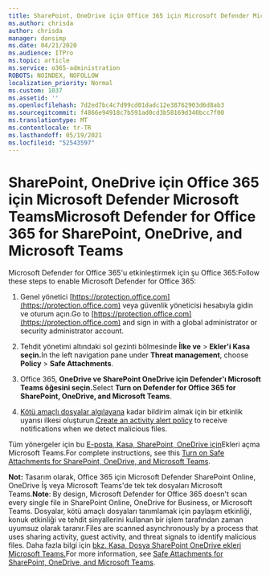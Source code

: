 ```yaml
---
title: SharePoint, OneDrive için Office 365 için Microsoft Defender Microsoft Teams
ms.author: chrisda
author: chrisda
manager: dansimp
ms.date: 04/21/2020
ms.audience: ITPro
ms.topic: article
ms.service: o365-administration
ROBOTS: NOINDEX, NOFOLLOW
localization_priority: Normal
ms.custom: 1037
ms.assetid: ''
ms.openlocfilehash: 7d2ed7bc4c7d99cd01dadc12e38762903d6d8ab3
ms.sourcegitcommit: f4866e94918c7b591ad0cd3b58169d340bcc7f00
ms.translationtype: MT
ms.contentlocale: tr-TR
ms.lasthandoff: 05/19/2021
ms.locfileid: "52543597"
---
```

# <a name="microsoft-defender-for-office-365-for-sharepoint-onedrive-and-microsoft-teams"></a><span data-ttu-id="87b76-102">SharePoint, OneDrive için Office 365 için Microsoft Defender Microsoft Teams</span><span class="sxs-lookup"><span data-stu-id="87b76-102">Microsoft Defender for Office 365 for SharePoint, OneDrive, and Microsoft Teams</span></span>

<span data-ttu-id="87b76-103">Microsoft Defender for Office 365'u etkinleştirmek için şu Office 365:</span><span class="sxs-lookup"><span data-stu-id="87b76-103">Follow these steps to enable Microsoft Defender for Office 365:</span></span>

1. <span data-ttu-id="87b76-104">Genel yönetici [https://protection.office.com](https://protection.office.com) veya güvenlik yöneticisi hesabıyla gidin ve oturum açın.</span><span class="sxs-lookup"><span data-stu-id="87b76-104">Go to [https://protection.office.com](https://protection.office.com) and sign in with a global administrator or security administrator account.</span></span>

2. <span data-ttu-id="87b76-105">Tehdit yönetimi altındaki sol gezinti bölmesinde **İlke ve**  \> **Ekler'i Kasa seçin.**</span><span class="sxs-lookup"><span data-stu-id="87b76-105">In the left navigation pane under **Threat management**, choose **Policy** \> **Safe Attachments**.</span></span>

3. <span data-ttu-id="87b76-106">Office 365, **OneDrive ve SharePoint OneDrive için Defender'ı Microsoft Teams öğesini seçin.**</span><span class="sxs-lookup"><span data-stu-id="87b76-106">Select **Turn on Defender for Office 365 for SharePoint, OneDrive, and Microsoft Teams**.</span></span>

4. <span data-ttu-id="87b76-107">[Kötü amaçlı dosyalar algılayana](/microsoft-365/compliance/create-activity-alerts) kadar bildirim almak için bir etkinlik uyarısı ilkesi oluşturun.</span><span class="sxs-lookup"><span data-stu-id="87b76-107">[Create an activity alert policy](/microsoft-365/compliance/create-activity-alerts) to receive notifications when we detect malicious files.</span></span>

<span data-ttu-id="87b76-108">Tüm yönergeler için bu [E-posta, Kasa, SharePoint, OneDrive için](/microsoft-365/security/office-365-security/turn-on-atp-for-spo-odb-and-teams)Ekleri açma Microsoft Teams.</span><span class="sxs-lookup"><span data-stu-id="87b76-108">For complete instructions, see this [Turn on Safe Attachments for SharePoint, OneDrive, and Microsoft Teams](/microsoft-365/security/office-365-security/turn-on-atp-for-spo-odb-and-teams).</span></span>

<span data-ttu-id="87b76-109">**Not:** Tasarım olarak, Office 365 için Microsoft Defender SharePoint Online, OneDrive İş veya Microsoft Teams'de tek tek dosyaları Microsoft Teams.</span><span class="sxs-lookup"><span data-stu-id="87b76-109">**Note**: By design, Microsoft Defender for Office 365 doesn't scan every single file in SharePoint Online, OneDrive for Business, or Microsoft Teams.</span></span> <span data-ttu-id="87b76-110">Dosyalar, kötü amaçlı dosyaları tanımlamak için paylaşım etkinliği, konuk etkinliği ve tehdit sinyallerini kullanan bir işlem tarafından zaman uyumsuz olarak taranır.</span><span class="sxs-lookup"><span data-stu-id="87b76-110">Files are scanned asynchronously by a process that uses sharing activity, guest activity, and threat signals to identify malicious files.</span></span> <span data-ttu-id="87b76-111">Daha fazla bilgi için [bkz. Kasa, Dosya SharePoint OneDrive ekleri Microsoft Teams.](/microsoft-365/security/office-365-security/atp-for-spo-odb-and-teams)</span><span class="sxs-lookup"><span data-stu-id="87b76-111">For more information, see [Safe Attachments for SharePoint, OneDrive, and Microsoft Teams](/microsoft-365/security/office-365-security/atp-for-spo-odb-and-teams).</span></span>
